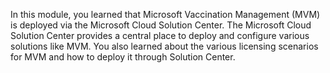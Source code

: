 In this module, you learned that Microsoft Vaccination Management (MVM) is deployed via the Microsoft Cloud Solution Center. The Microsoft Cloud Solution Center provides a central place to deploy and configure various solutions like MVM. You also learned about the various licensing scenarios for MVM and how to deploy it through Solution Center.
